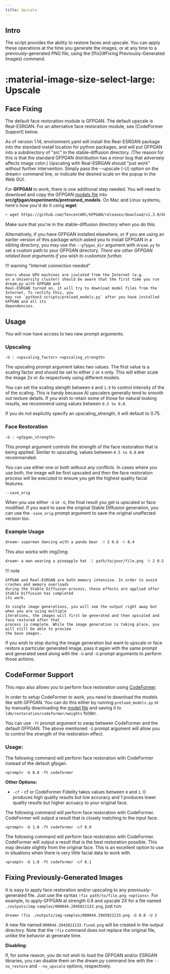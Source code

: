 ```yaml
---
title: Upscale
---
```


## **Intro**

The script provides the ability to restore faces and upscale. You can apply these operations
at the time you generate the images, or at any time to a previously-generated PNG file, using 
the [!fix](#Fixing Previously-Generated Images) command.

# :material-image-size-select-large: Upscale 

## **Face Fixing**

The default face restoration module is GFPGAN. The default upscale is Real-ESRGAN. For an alternative
face restoration module, see [CodeFormer Support] below.

As of version 1.14, environment.yaml will install the Real-ESRGAN package into the standard install
location for python packages, and will put GFPGAN into a subdirectory of "src" in the
stable-diffusion directory. (The reason for this is that the standard GFPGAN distribution has a
minor bug that adversely affects image color.) Upscaling with Real-ESRGAN should "just work" without
further intervention. Simply pass the --upscale (-U) option on the dream> command line, or indicate
the desired scale on the popup in the Web GUI.

For **GFPGAN** to work, there is one additional step needed. You will need to download and copy the
GFPGAN [models file](https://github.com/TencentARC/GFPGAN/releases/download/v1.3.0/GFPGANv1.3.pth)
into **src/gfpgan/experiments/pretrained_models**. On Mac and Linux systems, here's how you'd do it
using **wget**:

```bash
> wget https://github.com/TencentARC/GFPGAN/releases/download/v1.3.0/GFPGANv1.3.pth src/gfpgan/experiments/pretrained_models/
```

Make sure that you're in the stable-diffusion directory when you do this.

Alternatively, if you have GFPGAN installed elsewhere, or if you are using an earlier version of
this package which asked you to install GFPGAN in a sibling directory, you may use the
`--gfpgan_dir` argument with `dream.py` to set a custom path to your GFPGAN directory. _There are
other GFPGAN related boot arguments if you wish to customize further._

!!! warning "Internet connection needed"

    Users whose GPU machines are isolated from the Internet (e.g.
    on a University cluster) should be aware that the first time you run dream.py with GFPGAN and
    Real-ESRGAN turned on, it will try to download model files from the Internet. To rectify this, you
    may run `python3 scripts/preload_models.py` after you have installed GFPGAN and all its
    dependencies.

## **Usage**

You will now have access to two new prompt arguments.

### **Upscaling**

`-U : <upscaling_factor> <upscaling_strength>`

The upscaling prompt argument takes two values. The first value is a scaling factor and should be
set to either `2` or `4` only. This will either scale the image 2x or 4x respectively using
different models.

You can set the scaling stength between `0` and `1.0` to control intensity of the of the scaling.
This is handy because AI upscalers generally tend to smooth out texture details. If you wish to
retain some of those for natural looking results, we recommend using values between `0.5 to 0.8`.

If you do not explicitly specify an upscaling_strength, it will default to 0.75.

### **Face Restoration**

`-G : <gfpgan_strength>`

This prompt argument controls the strength of the face restoration that is being applied. Similar to
upscaling, values between `0.5 to 0.8` are recommended.

You can use either one or both without any conflicts. In cases where you use both, the image will be
first upscaled and then the face restoration process will be executed to ensure you get the highest
quality facial features.

`--save_orig`

When you use either `-U` or `-G`, the final result you get is upscaled or face modified. If you want
to save the original Stable Diffusion generation, you can use the `-save_orig` prompt argument to
save the original unaffected version too.

### **Example Usage**

```bash
dream> superman dancing with a panda bear -U 2 0.6 -G 0.4
```

This also works with img2img:

```bash
dream> a man wearing a pineapple hat -I path/to/your/file.png -U 2 0.5 -G 0.6
```

!!! note

    GFPGAN and Real-ESRGAN are both memory intensive. In order to avoid crashes and memory overloads
    during the Stable Diffusion process, these effects are applied after Stable Diffusion has completed
    its work.

    In single image generations, you will see the output right away but when you are using multiple
    iterations, the images will first be generated and then upscaled and face restored after that
    process is complete. While the image generation is taking place, you will still be able to preview
    the base images.

If you wish to stop during the image generation but want to upscale or face restore a particular
generated image, pass it again with the same prompt and generated seed along with the `-U` and `-G`
prompt arguments to perform those actions.

## CodeFormer Support

This repo also allows you to perform face restoration using
[CodeFormer](https://github.com/sczhou/CodeFormer).

In order to setup CodeFormer to work, you need to download the models like with GFPGAN. You can do
this either by running `preload_models.py` or by manually downloading the
[model file](https://github.com/sczhou/CodeFormer/releases/download/v0.1.0/codeformer.pth) and
saving it to `ldm/restoration/codeformer/weights` folder.

You can use `-ft` prompt argument to swap between CodeFormer and the default GFPGAN. The above
mentioned `-G` prompt argument will allow you to control the strength of the restoration effect.

### **Usage:**

The following command will perform face restoration with CodeFormer instead of the default gfpgan.

`<prompt> -G 0.8 -ft codeformer`

**Other Options:**

- `-cf` - cf or CodeFormer Fidelity takes values between `0` and `1`. 0 produces high quality
  results but low accuracy and 1 produces lower quality results but higher accuacy to your original
  face.

The following command will perform face restoration with CodeFormer. CodeFormer will output a result
that is closely matching to the input face.

`<prompt> -G 1.0 -ft codeformer -cf 0.9`

The following command will perform face restoration with CodeFormer. CodeFormer will output a result
that is the best restoration possible. This may deviate slightly from the original face. This is an
excellent option to use in situations when there is very little facial data to work with.

`<prompt> -G 1.0 -ft codeformer -cf 0.1`

## Fixing Previously-Generated Images

It is easy to apply face restoration and/or upscaling to any previously-generated file. Just use the
syntax `!fix path/to/file.png <options>`. For example, to apply GFPGAN at strength 0.8 and upscale 2X
for a file named `./outputs/img-samples/000044.2945021133.png`, just run:

~~~~
dream> !fix ./outputs/img-samples/000044.2945021133.png -G 0.8 -U 2
~~~~

A new file named `000044.2945021133.fixed.png` will be created in the output directory. Note that
the `!fix` command does not replace the original file, unlike the behavior at generate time.

**Disabling:**

If, for some reason, you do not wish to load the GFPGAN and/or ESRGAN libraries, you can disable them 
on the dream.py command line with the `--no_restore` and `--no_upscale` options, respectively.

